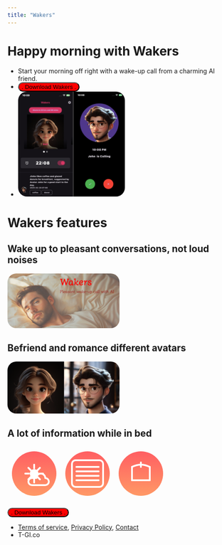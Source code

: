 ```yaml
---
title: "Wakers"
---
```

<link href="wakers.css" rel="stylesheet"/>
<script>
function showImagePopup() {
  const popup = document.createElement('div');
  popup.style.position = 'fixed';
  popup.style.top = '0';
  popup.style.left = '0';
  popup.style.width = '100%';
  popup.style.height = '100%';
  popup.style.backgroundColor = 'rgba(0,0,0,0.8)';
  popup.style.display = 'flex';
  popup.style.justifyContent = 'center';
  popup.style.alignItems = 'center';
  popup.style.zIndex = '1000';
  
  const img = document.createElement('img');
  img.src = 'qr.png';
  img.style.maxWidth = '90%';
  img.style.maxHeight = '90%';
  
  popup.appendChild(img);
  
  popup.onclick = function() {
    document.body.removeChild(popup);
  };
  
  document.body.appendChild(popup);
}
</script>

# Happy morning with Wakers
- Start your morning off right with a wake-up call from a charming AI friend.
- <button onclick="showImagePopup()" style="background-color:red;border-radius:20px;">.     Download Wakers     .</button>
- <img src='wakers_screen_eng_1000.png' style="width:50%;background-color:transparent;border-radius:20px;"/>

# Wakers features
## Wake up to pleasant conversations, not loud noises
<img src='wakers_banner_1024_500_en.png' style="width:50%;background-color:transparent;border-radius:20px;"/>

## Befriend and romance different avatars
<img src='avatars.png' style="width:50%;background-color:transparent;border-radius:20px;"/>

## A lot of information while in bed
<svg width="360" height="120" xmlns="http://www.w3.org/2000/svg">
  <defs>
    <!-- 붉은색 계열 그라데이션 정의 -->
    <linearGradient id="gradRed" x1="0%" y1="0%" x2="0%" y2="100%">
      <stop offset="0%" style="stop-color:#FF5E62;stop-opacity:1"/>
      <stop offset="100%" style="stop-color:#FF9966;stop-opacity:1"/>
    </linearGradient>
  </defs>

  <!-- 날씨 앱 아이콘 -->
  <g transform="translate(10,10)">
    <!-- 원형 배경 -->
    <circle cx="50" cy="50" r="50" fill="url(#gradRed)"/>
    <!-- 날씨 아이콘: 태양 + 구름 -->
    <g transform="translate(20,20)" stroke="#ffffff" fill="none" stroke-width="4" stroke-linecap="round" stroke-linejoin="round">
      <!-- 태양 (중앙에 위치, 원형) -->
      <circle cx="30" cy="30" r="8" fill="#ffffff"/>
      <!-- 태양 광선 -->
      <line x1="30" y1="10" x2="30" y2="18"/>
      <line x1="30" y1="42" x2="30" y2="50"/>
      <line x1="10" y1="30" x2="18" y2="30"/>
      <line x1="42" y1="30" x2="50" y2="30"/>
      <line x1="17" y1="17" x2="23" y2="23"/>
      <line x1="37" y1="37" x2="43" y2="43"/>
      <line x1="17" y1="43" x2="23" y2="37"/>
      <line x1="37" y1="23" x2="43" y2="17"/>
      <!-- 구름 -->
      <path d="M55,40 
               a10,10 0 0,0 -10,-10 
               a10,10 0 0,0 -10,10 
               h-10 
               a8,8 0 0,0 0,16 
               h30 
               a8,8 0 0,0 0,-16z"/>
    </g>
  </g>

  <!-- 뉴스 앱 아이콘 -->
  <g transform="translate(130,10)">
    <!-- 원형 배경 -->
    <circle cx="50" cy="50" r="50" fill="url(#gradRed)"/>
    <!-- 뉴스 아이콘: 신문 모양 -->
    <g transform="translate(15,20)" stroke="#ffffff" fill="none" stroke-width="4" stroke-linecap="round" stroke-linejoin="round">
      <!-- 신문 외곽 -->
      <rect x="0" y="0" width="70" height="60" rx="8" ry="8"/>
      <!-- 텍스트 라인 -->
      <line x1="10" y1="15" x2="60" y2="15"/>
      <line x1="10" y1="25" x2="60" y2="25"/>
      <line x1="10" y1="35" x2="60" y2="35"/>
      <line x1="10" y1="45" x2="60" y2="45"/>
    </g>
  </g>

  <!-- 옷코디 앱 아이콘 -->
  <g transform="translate(250,10)">
    <!-- 원형 배경 -->
    <circle cx="50" cy="50" r="50" fill="url(#gradRed)"/>
    <!-- 옷코디 아이콘: 옷걸이 형태 -->
    <g transform="translate(20,25)" stroke="#ffffff" fill="none" stroke-width="4" stroke-linecap="round" stroke-linejoin="round">
      <!-- 옷걸이 상단 곡선 -->
      <path d="M10,10 Q30,0 50,10"/>
      <!-- 옷걸이 본체 -->
      <line x1="10" y1="10" x2="10" y2="40"/>
      <line x1="50" y1="10" x2="50" y2="40"/>
      <line x1="10" y1="40" x2="50" y2="40"/>
      <!-- 걸이 부분 -->
      <line x1="30" y1="0" x2="30" y2="10"/>
    </g>
  </g>
</svg>

<button onclick="showImagePopup()" style="background-color:red;border-radius:20px;">.     Download Wakers     .</button>

- [Terms of service](terms_wakers_en), [Privacy Policy](privacy_wakers_en), [Contact](mailto:hello@t-gi.co)
- T-GI.co